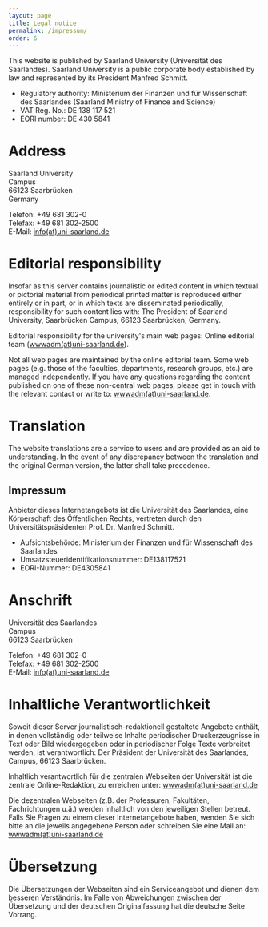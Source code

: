 ```yaml
---
layout: page
title: Legal notice
permalink: /impressum/
order: 6
---
```


This website is published by Saarland University (Universität des Saarlandes). Saarland University is a public corporate body established by law and represented by its President Manfred Schmitt.

* Regulatory authority: Ministerium der Finanzen und für Wissenschaft des Saarlandes (Saarland Ministry of Finance and Science)
* VAT Reg. No.: DE 138 117 521
* EORI number: DE 430 5841

# Address

Saarland University <br/>
Campus <br/>
66123 Saarbrücken <br/>
Germany

Telefon: +49 681 302-0 <br/>
Telefax: +49 681 302-2500 <br/>
E-Mail: [info(at)uni-saarland.de](mailto:info(at)uni-saarland.de)

# Editorial responsibility

Insofar as this server contains journalistic or edited content in which textual or pictorial material from periodical printed matter is reproduced either entirely or in part, or in which texts are disseminated periodically, responsibility for such content lies with: The President of Saarland University, Saarbrücken Campus, 66123 Saarbrücken, Germany.

Editorial responsibility for the university's main web pages: Online editorial team ([wwwadm(at)uni-saarland.de](mailto:wwwadm@uni-saarland.de)).

Not all web pages are maintained by the online editorial team. Some web pages (e.g. those of the faculties, departments, research groups, etc.) are managed independently. If you have any questions regarding the content published on one of these non-central web pages, please get in touch with the relevant contact or write to: [wwwadm(at)uni-saarland.de](mailto:wwwadm@uni-saarland.de).

# Translation

The website translations are a service to users and are provided as an aid to understanding. In the event of any discrepancy between the translation and the original German version, the latter shall take precedence.


## Impressum
Anbieter dieses Internetangebots ist die Universität des Saarlandes, eine Körperschaft des Öffentlichen Rechts, vertreten durch den Universitätspräsidenten Prof. Dr. Manfred Schmitt.

* Aufsichtsbehörde: Ministerium der Finanzen und für Wissenschaft des Saarlandes
* Umsatzsteueridentifikationsnummer: DE138117521
* EORI-Nummer: DE4305841

# Anschrift

Universität des Saarlandes<br/>
Campus<br/>
66123 Saarbrücken<br/>

Telefon: +49 681 302-0<br/>
Telefax: +49 681 302-2500<br/>
E-Mail: [info(at)uni-saarland.de](mailto:info(at)uni-saarland.de)

# Inhaltliche Verantwortlichkeit

Soweit dieser Server journalistisch-redaktionell gestaltete Angebote enthält, in denen vollständig oder teilweise Inhalte periodischer Druckerzeugnisse in Text oder Bild wiedergegeben oder in periodischer Folge Texte verbreitet werden, ist verantwortlich: Der Präsident der Universität des Saarlandes, Campus, 66123 Saarbrücken.

Inhaltlich verantwortlich für die zentralen Webseiten der Universität ist die zentrale Online-Redaktion, zu erreichen unter: [wwwadm(at)uni-saarland.de](mailto:wwwadm@uni-saarland.de)

Die dezentralen Webseiten (z.B. der Professuren, Fakultäten, Fachrichtungen u.ä.) werden inhaltlich von den jeweiligen Stellen betreut. Falls Sie Fragen zu einem dieser Internetangebote haben, wenden Sie sich bitte an die jeweils angegebene Person oder schreiben Sie eine Mail an: [wwwadm(at)uni-saarland.de](mailto:wwwadm@uni-saarland.de)

# Übersetzung

Die Übersetzungen der Webseiten sind ein Serviceangebot und dienen dem besseren Verständnis. Im Falle von Abweichungen zwischen der Übersetzung und der deutschen Originalfassung hat die deutsche Seite Vorrang.

